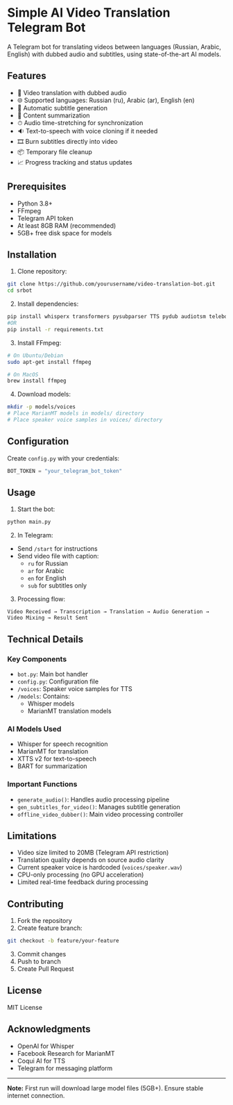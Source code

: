 # Simple AI Video Translation Telegram Bot

A Telegram bot for translating videos between languages (Russian, Arabic, English) with dubbed audio and subtitles, using state-of-the-art AI models.

## Features

- 🎥 Video translation with dubbed audio
- 🌐 Supported languages: Russian (ru), Arabic (ar), English (en)
- 📝 Automatic subtitle generation
- 📄 Content summarization
- ⏱ Audio time-stretching for synchronization
- 🔉 Text-to-speech with voice cloning if it needed
- 🎞 Burn subtitles directly into video
- 📦 Temporary file cleanup
- 📈 Progress tracking and status updates

## Prerequisites

- Python 3.8+
- FFmpeg
- Telegram API token
- At least 8GB RAM (recommended)
- 5GB+ free disk space for models

## Installation

1. Clone repository:
```bash
git clone https://github.com/yourusername/video-translation-bot.git
cd srbot
```

2. Install dependencies:
```bash
pip install whisperx transformers pysubparser TTS pydub audiotsm telebot python-dotenv
#OR
pip install -r requirements.txt
```

3. Install FFmpeg:
```bash
# On Ubuntu/Debian
sudo apt-get install ffmpeg

# On MacOS
brew install ffmpeg
```

4. Download models:
```bash
mkdir -p models/voices
# Place MarianMT models in models/ directory
# Place speaker voice samples in voices/ directory
```

## Configuration

Create `config.py` with your credentials:
```python
BOT_TOKEN = "your_telegram_bot_token"
```

## Usage

1. Start the bot:
```bash
python main.py
```

2. In Telegram:
- Send `/start` for instructions
- Send video file with caption:
  - `ru` for Russian
  - `ar` for Arabic
  - `en` for English
  - `sub` for subtitles only

3. Processing flow:
```
Video Received → Transcription → Translation → Audio Generation → Video Mixing → Result Sent
```

## Technical Details

### Key Components
- `bot.py`: Main bot handler
- `config.py`: Configuration file
- `/voices`: Speaker voice samples for TTS
- `/models`: Contains:
  - Whisper models
  - MarianMT translation models

### AI Models Used
- Whisper for speech recognition
- MarianMT for translation
- XTTS v2 for text-to-speech
- BART for summarization

### Important Functions
- `generate_audio()`: Handles audio processing pipeline
- `gen_subtitles_for_video()`: Manages subtitle generation
- `offline_video_dubber()`: Main video processing controller

## Limitations

- Video size limited to 20MB (Telegram API restriction)
- Translation quality depends on source audio clarity
- Current speaker voice is hardcoded (`voices/speaker.wav`)
- CPU-only processing (no GPU acceleration)
- Limited real-time feedback during processing

## Contributing

1. Fork the repository
2. Create feature branch:
```bash
git checkout -b feature/your-feature
```
3. Commit changes
4. Push to branch
5. Create Pull Request

## License

MIT License

## Acknowledgments

- OpenAI for Whisper
- Facebook Research for MarianMT
- Coqui AI for TTS
- Telegram for messaging platform

---

**Note:** First run will download large model files (5GB+). Ensure stable internet connection.
```
